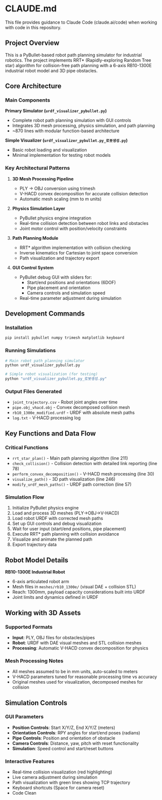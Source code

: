 # CLAUDE.md

This file provides guidance to Claude Code (claude.ai/code) when working with code in this repository.

## Project Overview

This is a PyBullet-based robot path planning simulator for industrial robotics. The project implements RRT* (Rapidly-exploring Random Tree star) algorithm for collision-free path planning with a 6-axis RB10-1300E industrial robot model and 3D pipe obstacles.

## Core Architecture

### Main Components

**Primary Simulator (`urdf_visualizer_pybullet.py`)**
- Complete robot path planning simulation with GUI controls
- Integrates 3D mesh processing, physics simulation, and path planning
- ~870 lines with modular function-based architecture

**Simple Visualizer (`urdf_visualizer_pybullet.py_로봇생성.py`)**
- Basic robot loading and visualization
- Minimal implementation for testing robot models

### Key Architectural Patterns

1. **3D Mesh Processing Pipeline**
   - PLY → OBJ conversion using trimesh
   - V-HACD convex decomposition for accurate collision detection
   - Automatic mesh scaling (mm to m units)

2. **Physics Simulation Layer**
   - PyBullet physics engine integration
   - Real-time collision detection between robot links and obstacles
   - Joint motor control with position/velocity constraints

3. **Path Planning Module**
   - RRT* algorithm implementation with collision checking
   - Inverse kinematics for Cartesian to joint space conversion
   - Path visualization and trajectory export

4. **GUI Control System**
   - PyBullet debug GUI with sliders for:
     - Start/end positions and orientations (6DOF)
     - Pipe placement and orientation
     - Camera controls and simulation speed
   - Real-time parameter adjustment during simulation

## Development Commands

### Installation
```bash
pip install pybullet numpy trimesh matplotlib keyboard
```

### Running Simulations
```bash
# Main robot path planning simulator
python urdf_visualizer_pybullet.py

# Simple robot visualization (for testing)
python "urdf_visualizer_pybullet.py_로봇생성.py"
```

### Output Files Generated
- `joint_trajectory.csv` - Robot joint angles over time
- `pipe.obj_vhacd.obj` - Convex decomposed collision mesh
- `rb10_1300e_modified.urdf` - URDF with absolute mesh paths
- `log.txt` - V-HACD processing log

## Key Functions and Data Flow

### Critical Functions
- `rrt_star_plan()` - Main path planning algorithm (line 211)
- `check_collision()` - Collision detection with detailed link reporting (line 78)
- `perform_convex_decomposition()` - V-HACD mesh processing (line 30)
- `visualize_path()` - 3D path visualization (line 246)
- `modify_urdf_mesh_paths()` - URDF path correction (line 57)

### Simulation Flow
1. Initialize PyBullet physics engine
2. Load and process 3D meshes (PLY→OBJ→V-HACD)
3. Load robot URDF with corrected mesh paths
4. Set up GUI controls and debug visualization
5. Wait for user input (start/end positions, pipe placement)
6. Execute RRT* path planning with collision avoidance
7. Visualize and animate the planned path
8. Export trajectory data

## Robot Model Details

**RB10-1300E Industrial Robot**
- 6-axis articulated robot arm
- Mesh files in `meshes/rb10_1300e/` (visual DAE + collision STL)
- Reach: 1300mm, payload capacity considerations built into URDF
- Joint limits and dynamics defined in URDF

## Working with 3D Assets

### Supported Formats
- **Input**: PLY, OBJ files for obstacles/pipes
- **Robot**: URDF with DAE visual meshes and STL collision meshes
- **Processing**: Automatic V-HACD convex decomposition for physics

### Mesh Processing Notes
- All meshes assumed to be in mm units, auto-scaled to meters
- V-HACD parameters tuned for reasonable processing time vs accuracy
- Original meshes used for visualization, decomposed meshes for collision

## Simulation Controls

### GUI Parameters
- **Position Controls**: Start X/Y/Z, End X/Y/Z (meters)
- **Orientation Controls**: RPY angles for start/end poses (radians)
- **Pipe Controls**: Position and orientation of obstacle
- **Camera Controls**: Distance, yaw, pitch with reset functionality
- **Simulation**: Speed control and start/reset buttons

### Interactive Features
- Real-time collision visualization (red highlighting)
- Live camera adjustment during simulation
- Path visualization with green lines showing TCP trajectory
- Keyboard shortcuts (Space for camera reset)
- Code Clean